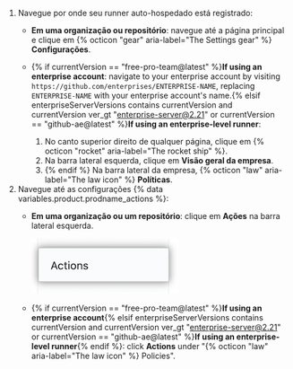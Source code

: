 1. Navegue por onde seu runner auto-hospedado está registrado:
   * **Em uma organização ou repositório**: navegue até a página principal e clique em {% octicon "gear" aria-label="The Settings gear" %} **Configurações**.
   * {% if currentVersion == "free-pro-team@latest" %}**If using an enterprise account**: navigate to your enterprise account by visiting `https://github.com/enterprises/ENTERPRISE-NAME`, replacing `ENTERPRISE-NAME` with your enterprise account's name.{% elsif enterpriseServerVersions contains currentVersion and currentVersion ver_gt "enterprise-server@2.21" or currentVersion == "github-ae@latest" %}**If using an enterprise-level runner**:

     1. No canto superior direito de qualquer página, clique em {% octicon "rocket" aria-label="The rocket ship" %}.
     1. Na barra lateral esquerda, clique em **Visão geral da empresa**.
     1. {% endif %} Na barra lateral da empresa, {% octicon "law" aria-label="The law icon" %} **Políticas**.
1. Navegue até as configurações {% data variables.product.prodname_actions %}:
   * **Em uma organização ou um repositório**: clique em **Ações** na barra lateral esquerda.

     ![Configuração de ações](/assets/images/help/settings/settings-sidebar-actions.png)
   * {% if currentVersion == "free-pro-team@latest" %}**If using an enterprise account**{% elsif enterpriseServerVersions contains currentVersion and currentVersion ver_gt "enterprise-server@2.21" or currentVersion == "github-ae@latest" %}**If using an enterprise-level runner**{% endif %}: click **Actions** under "{% octicon "law" aria-label="The law icon" %} Policies".
